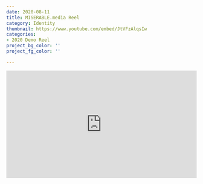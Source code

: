 ```yaml
---
date: 2020-08-11
title: MISERABLE.media Reel
category: Identity
thumbnail: https://www.youtube.com/embed/JtVFzAlqsIw
categories:
- 2020 Demo Reel
project_bg_color: ''
project_fg_color: ''

---
```

<div style="position: relative; padding-bottom: 56.25%; height: 0;" class="videoWrapper"> <iframe style="position: absolute; top: 0; left: 0; width: 100%; height: 100%;" src="https://www.youtube.com/embed/JtVFzAlqsIw" frameborder="0" allow="accelerometer; autoplay; encrypted-media; gyroscope; picture-in-picture" allowfullscreen></iframe> </div>